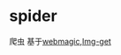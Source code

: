 spider
======

爬虫  基于[webmagic](https://github.com/code4craft/webmagic),[Img-get](https://github.com/kai-wang-john/img-get)
